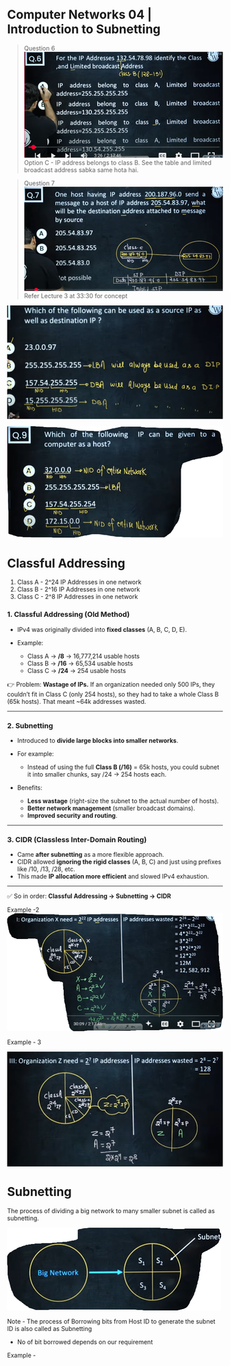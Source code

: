 # Computer Networks 04 | Introduction to Subnetting

> Question 6
> ![alt text](image-44.png)
> Option C - IP address belongs to class B. See the table and limited broadcast address sabka same hota hai.

> Question 7  
> ![alt text](image-38.png)
> Refer Lecture 3 at 33:30 for concept

![alt text](image-39.png)

![alt text](image-40.png)

# Classful Addressing
1. Class A - 2^24 IP Addresses in one network
2. Class B - 2^16 IP Addresses in one network
3. Class C - 2^8 IP Addresses in one network



### 1. **Classful Addressing (Old Method)**

* IPv4 was originally divided into **fixed classes** (A, B, C, D, E).
* Example:

  * Class A → **/8** → 16,777,214 usable hosts
  * Class B → **/16** → 65,534 usable hosts
  * Class C → **/24** → 254 usable hosts

👉 Problem: **Wastage of IPs.**
If an organization needed only 500 IPs, they couldn’t fit in Class C (only 254 hosts), so they had to take a whole Class B (65k hosts). That meant \~64k addresses wasted.

---

### 2. **Subnetting**

* Introduced to **divide large blocks into smaller networks**.
* For example:

  * Instead of using the full **Class B (/16)** = 65k hosts, you could subnet it into smaller chunks, say /24 → 254 hosts each.
* Benefits:

  * **Less wastage** (right-size the subnet to the actual number of hosts).
  * **Better network management** (smaller broadcast domains).
  * **Improved security and routing**.

---

### 3. **CIDR (Classless Inter-Domain Routing)**

* Came **after subnetting** as a more flexible approach.
* CIDR allowed **ignoring the rigid classes** (A, B, C) and just using prefixes like /10, /13, /28, etc.
* This made **IP allocation more efficient** and slowed IPv4 exhaustion.

---

✅ So in order:
**Classful Addressing → Subnetting → CIDR**


Example -2
![alt text](image-42.png)

Example - 3

![alt text](image-41.png)

# Subnetting
The process of dividing a big network to many smaller subnet is called as subnetting.

![alt text](image-43.png)

Note - The process of Borrowing bits from Host ID to generate the subnet ID is also called as Subnetting
* No of bit borrowed depends on our requirement

Example - 
